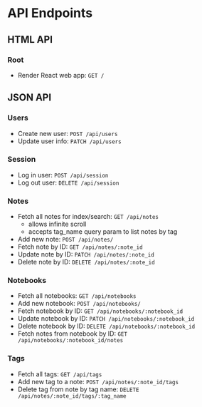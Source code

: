 # API Endpoints #

## HTML API ##

### Root ###
* Render React web app: ```GET /```

## JSON API ##

### Users ###
* Create new user: ```POST /api/users```
* Update user info: ```PATCH /api/users```

### Session ###
* Log in user: ```POST /api/session```
* Log out user: ```DELETE /api/session```

### Notes ###
* Fetch all notes for index/search: ```GET /api/notes```
  * allows infinite scroll
  * accepts tag_name query param to list notes by tag
* Add new note: ```POST /api/notes/```
* Fetch note by ID: ```GET /api/notes/:note_id```
* Update note by ID: ```PATCH /api/notes/:note_id```
* Delete note by ID: ```DELETE /api/notes/:note_id```

### Notebooks ###
* Fetch all notebooks: ```GET /api/notebooks```
* Add new notebook: ```POST /api/notebooks/```
* Fetch notebook by ID: ```GET /api/notebooks/:notebook_id```
* Update notebook by ID: ```PATCH /api/notebooks/:notebook_id```
* Delete notebook by ID: ```DELETE /api/notebooks/:notebook_id```
* Fetch notes from notebook by ID: ```GET /api/notebooks/:notebook_id/notes```

### Tags ###
* Fetch all tags: ```GET /api/tags```
* Add new tag to a note: ```POST /api/notes/:note_id/tags```
* Delete tag from note by tag name: ```DELETE /api/notes/:note_id/tags/:tag_name```
